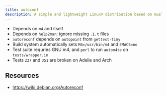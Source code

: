 ```yaml
---
title: autoconf
description: A simple and lightweight Linux® distribution based on musl libc and toybox
---
```


- Depends on `m4` and itself
- Depends on `help2man`; ignore missing `.1.t` files
- `autoreconf` depends on `autopoint` from `gettext-tiny`
- Build system automatically sets `M4=/usr/bin/m4` and `EMACS=no`
- Test suite requries GNU m4, and `perl` to run `autom4te` on `tests/wrapper.in`
- Tests `227` and `351` are broken on Adelie and Arch

## Resources
- https://wiki.debian.org/Autoreconf
